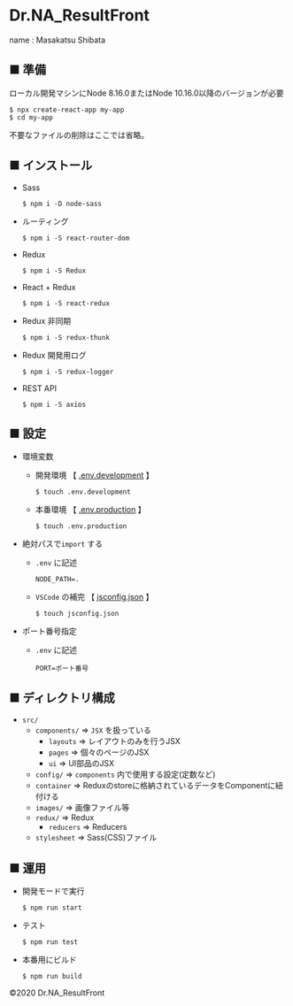 # Dr.NA_ResultFront

name : Masakatsu Shibata

## ■ 準備

ローカル開発マシンにNode 8.16.0またはNode 10.16.0以降のバージョンが必要

``` shell
$ npx create-react-app my-app
$ cd my-app
```

不要なファイルの削除はここでは省略。

## ■ インストール

- Sass

  ``` shell
  $ npm i -D node-sass
  ```

- ルーティング

  ``` shell
  $ npm i -S react-router-dom
  ```

- Redux

  ``` shell
  $ npm i -S Redux
  ```

- React + Redux

  ``` shell
  $ npm i -S react-redux
  ```

- Redux 非同期

  ``` shell
  $ npm i -S redux-thunk
  ```

- Redux 開発用ログ

  ``` shell
  $ npm i -S redux-logger
  ```

- REST API

  ``` shell
  $ npm i -S axios
  ```

## ■ 設定

- 環境変数

  - 開発環境 【 <a href=".env.development.sample">.env.development</a> 】

    ``` shell
    $ touch .env.development
    ```

  - 本番環境 【 <a href=".env.production.sample">.env.production</a> 】

    ``` shell
    $ touch .env.production
    ```

- 絶対パスで`import` する

  - `.env` に記述

    ``` .env
    NODE_PATH=.
    ```

  - `VSCode` の補完 【 <a href="jsconfig.json">jsconfig.json</a> 】

    ``` shell
    $ touch jsconfig.json
    ```

- ポート番号指定

  - `.env` に記述

    ``` .env
    PORT=ポート番号
    ```

## ■ ディレクトリ構成

- `src/`
  - `components/`  => `JSX` を扱っている
    - `layouts` => レイアウトのみを行うJSX
    - `pages` => 個々のページのJSX
    - `ui` => UI部品のJSX
  - `config/` => `components` 内で使用する設定(定数など)
  - `container` => Reduxのstoreに格納されているデータをComponentに紐付ける
  - `images/` => 画像ファイル等
  - `redux/` => Redux
    - `reducers` => Reducers
  - `stylesheet` => Sass(CSS)ファイル

## ■ 運用

- 開発モードで実行

  ``` shell
  $ npm run start
  ```

- テスト

  ``` shell
  $ npm run test
  ```

- 本番用にビルド

  ``` shell
  $ npm run build
  ```

<p>&copy;2020 Dr.NA_ResultFront</p>